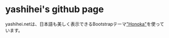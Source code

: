 # yashihei's github page

yashihei.netは、日本語も美しく表示できるBootstrapテーマ["Honoka"](http://honokak.osaka/)を使っています。
